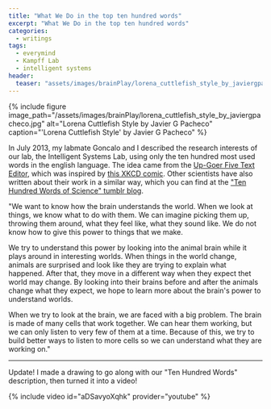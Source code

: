 ```yaml
---
title: "What We Do in the top ten hundred words"
excerpt: "What We Do in the top ten hundred words"
categories:
  - writings
tags:
  - everymind
  - Kampff Lab
  - intelligent systems
header:
  teaser: "assets/images/brainPlay/lorena_cuttlefish_style_by_javiergpacheco.jpg"
---
```


{% include figure image_path="/assets/images/brainPlay/lorena_cuttlefish_style_by_javiergpacheco.jpg" alt="Lorena Cuttlefish Style by Javier G Pacheco" caption="'Lorena Cuttlefish Style' by Javier G Pacheco" %}

In July 2013, my labmate Goncalo and I described the research interests of our lab, the Intelligent Systems Lab, using only the ten hundred most used words in the english language. The idea came from the [Up-Goer Five Text Editor](http://splasho.com/upgoer5/), which was inspired by [this XKCD comic](https://xkcd.com/1133/). Other scientists have also written about their work in a similar way, which you can find at the ["Ten Hundred Words of Science" tumblr blog](http://tenhundredwordsofscience.tumblr.com/).

"We want to know how the brain understands the world. When we look at things, we know what to do with them. We can imagine picking them up, throwing them around, what they feel like, what they sound like. We do not know how to give this power to things that we make. 

We try to understand this power by looking into the animal brain while it plays around in interesting worlds. When things in the world change, animals are surprised and look like they are trying to explain what happened. After that, they move in a different way when they expect thet world may change. By looking into their brains before and after the animals change what they expect, we hope to learn more about the brain's power to understand worlds. 

When we try to look at the brain, we are faced with a big problem. The brain is made of many cells that work together. We can hear them working, but we can only listen to very few of them at a time. Because of this, we try to build better ways to listen to more cells so we can understand what they are working on."

**********
Update! I made a drawing to go along with our "Ten Hundred Words" description, then turned it into a video!

{% include video id="aDSavyoXqhk" provider="youtube" %}
